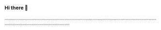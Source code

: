 ### Hi there 👋

.................................................................................................................................................................................